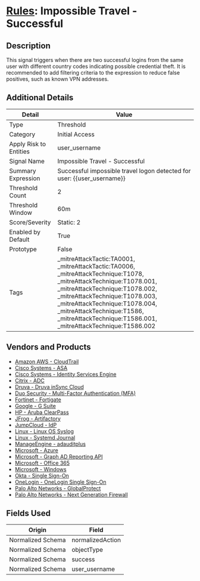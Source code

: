 # [Rules](README.md): Impossible Travel - Successful

## Description
This signal triggers when there are two successful logins from the same user with different country codes indicating possible credential theft. It is recommended to add filtering criteria to the expression to reduce false positives, such as known VPN addresses.

## Additional Details
|Detail|Value|
|----|----|
|Type|Threshold|
|Category|Initial Access|
|Apply Risk to Entities|user_username|
|Signal Name|Impossible Travel - Successful|
|Summary Expression|Successful impossible travel logon detected for user: {{user_username}}|
|Threshold Count|2|
|Threshold Window|60m|
|Score/Severity|Static: 2|
|Enabled by Default|True|
|Prototype|False|
|Tags|_mitreAttackTactic:TA0001, _mitreAttackTactic:TA0006, _mitreAttackTechnique:T1078, _mitreAttackTechnique:T1078.001, _mitreAttackTechnique:T1078.002, _mitreAttackTechnique:T1078.003, _mitreAttackTechnique:T1078.004, _mitreAttackTechnique:T1586, _mitreAttackTechnique:T1586.001, _mitreAttackTechnique:T1586.002|
## Vendors and Products
- [Amazon AWS - CloudTrail](../products/033624b0-218e-4dcb-b93f-0f1fb1806c56.md)
- [Cisco Systems - ASA](../products/be4f7473-fe69-4311-8859-3561900060bf.md)
- [Cisco Systems - Identity Services Engine](../products/153794da-09e8-48fe-b511-1306fbb94d07.md)
- [Citrix - ADC](../products/d3606245-76d3-4173-a2fe-832c0e71b0f9.md)
- [Druva - Druva inSync Cloud](../products/2d47fe59-4607-48f7-a21a-eb3f5f051660.md)
- [Duo Security - Multi-Factor Authentication (MFA)](../products/acb7e80e-2b66-496c-ba2e-1e7c3933a98e.md)
- [Fortinet - Fortigate](../products/c57e2c85-4fc1-4fb7-8fa1-dbc5235231ad.md)
- [Google - G Suite](../products/e73cd65a-7a4b-4ce9-9d73-e5d9c824c214.md)
- [HP - Aruba ClearPass](../products/12aba181-2b31-472c-a685-2be492f4778d.md)
- [JFrog - Artifactory](../products/abe4975e-de65-4f82-8b35-e6ce392e165c.md)
- [JumpCloud - IdP](../products/1ed80351-d779-4f1f-9ddb-b3881f19d487.md)
- [Linux - Linux OS Syslog](../products/0e20c932-d992-4bd4-b276-c15119ca5c0b.md)
- [Linux - Systemd Journal](../products/5be5af82-c248-4c4c-a485-0571025f242c.md)
- [ManageEngine - adauditplus](../products/7205db83-88e8-4074-8288-136a6c493d69.md)
- [Microsoft - Azure](../products/a1225af5-e778-4068-a9a2-47da93d1ff24.md)
- [Microsoft - Graph AD Reporting API](../products/fe5a3e8b-8b6e-44c7-92a8-adfb20df5c75.md)
- [Microsoft - Office 365](../products/d3ed003d-5ddd-4c7a-bea5-63eae6311833.md)
- [Microsoft - Windows](../products/1ff7546c-cb36-4a24-87f7-89d2cecc5761.md)
- [Okta - Single Sign-On](../products/51278354-d6b5-4c8e-a8fd-8197df334e67.md)
- [OneLogin - OneLogin Single Sign-On](../products/e43ba0e4-1e3f-40c6-8bca-cb06a656a40b.md)
- [Palo Alto Networks - GlobalProtect](../products/b0fe0dde-4e19-4712-957b-1ea7418c132e.md)
- [Palo Alto Networks - Next Generation Firewall](../products/46f5fa2c-1a62-4692-82ad-ed87800a0adb.md)


## Fields Used

|Origin|Field|
|----|----|
|Normalized Schema|normalizedAction|
|Normalized Schema|objectType|
|Normalized Schema|success|
|Normalized Schema|user_username|



